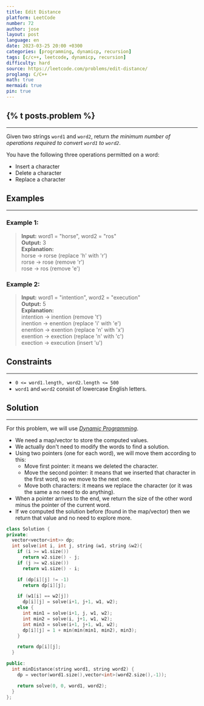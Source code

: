 ```yaml
---
title: Edit Distance
platform: LeetCode
number: 72
author: jose
layout: post
language: en
date: 2023-03-25 20:00 +0300
categories: [programming, dynamicp, recursion]
tags: [c/c++, leetcode, dynamicp, recursion]
difficulty: hard
source: https://leetcode.com/problems/edit-distance/
proglang: C/C++
math: true
mermaid: true
pin: true
---
```

## {% t posts.problem %}
---
Given two strings `word1` and `word2`, return *the minimum number of operations required to convert `word1` to `word2`*.

You have the following three operations permitted on a word:

* Insert a character  
* Delete a character  
* Replace a character  

## Examples
---
### **Example 1:**
>**Input:** word1 = "horse", word2 = "ros"  
>**Output:** 3  
>**Explanation:**  
>horse -> rorse (replace 'h' with 'r')  
>rorse -> rose (remove 'r')  
>rose -> ros (remove 'e')  

### **Example 2:**
>**Input:** word1 = "intention", word2 = "execution"  
>**Output:** 5  
>**Explanation:**  
>intention -> inention (remove 't')  
>inention -> enention (replace 'i' with 'e')  
>enention -> exention (replace 'n' with 'x')  
>exention -> exection (replace 'n' with 'c')  
>exection -> execution (insert 'u')  

## Constraints
---
- `0 <= word1.length, word2.length <= 500`  
- `word1` and `word2` consist of lowercase English letters.  

## Solution
---
For this problem, we will use [*Dynamic Programming*](/categories/dynamicp/).  
  - We need a map/vector to store the computed values.  
  - We actually don't need to modify the words to find a solution.  
  - Using two pointers (one for each word), we will move them according to this:  
    - Move first pointer: it means we deleted the character. 
    - Move the second pointer: it means that we inserted that character in the first word, so we move to the next one.  
    - Move both characters: it means we replace the character (or it was the same a no need to do anything).  
  - When a pointer arrives to the end, we return the size of the other word minus the pointer of the current word.  
  - If we computed the solution before (found in the map/vector) then we return that value and no need to explore more.  

```c++
class Solution {
private:
  vector<vector<int>> dp;
  int solve(int i, int j, string &w1, string &w2){
    if (i >= w1.size())
      return w2.size() - j;
    if (j >= w2.size())
      return w1.size() - i;

    if (dp[i][j] != -1)
      return dp[i][j];

    if (w1[i] == w2[j])
      dp[i][j] = solve(i+1, j+1, w1, w2);
    else {
      int min1 = solve(i+1, j, w1, w2);
      int min2 = solve(i, j+1, w1, w2);
      int min3 = solve(i+1, j+1, w1, w2);
      dp[i][j] = 1 + min(min(min1, min2), min3);
    }

    return dp[i][j];
  }

public:
  int minDistance(string word1, string word2) {
    dp = vector(word1.size(),vector<int>(word2.size(),-1));

    return solve(0, 0, word1, word2);
  }
};
```
